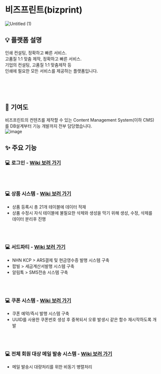 # 비즈프린트(bizprint)
![Untitled (1)](https://github.com/whitewise95/portfolio/assets/81284265/32732a24-5a20-4efc-8504-bd3dbcf4769a)


## 💡 플랫폼 설명  
인쇄 컨설팅, 정확하고 빠른 서비스.  
고품질 1:1 맞춤 제작, 정확하고 빠른 서비스.   
기업의 컨설팅, 고품질 1:1 맞춤제작 등   
인쇄에 필요한 모든 서비스를 제공하는 플랫폼입니다.    
 
<br>
<br>
<br>



## 💪 기여도
비즈프린트의 컨텐츠를 제작할 수 있는  Content Management System(이하 CMS)를 DB설계부터 기능 개발까지 전부 담당했습니다.  
![image](https://github.com/whitewise95/portfolio/assets/81284265/4a11ceab-1859-458d-acf7-441687bb153c)


## ✨ 주요 기능
### 💻 로그인 - [Wiki 보러 가기]()


<Br>
<Br>


### 💻 상품 시스템 - [Wiki 보러 가기]()
- 상품 등록시 총 21개 테이블에 데이터 적재
- 상품 수정시 자식 테이블에 불필요한 삭제와 생성을 막기 위해 생성, 수정, 삭제를 데이터 분리후 진행


<Br>
<Br>

### 💻 서드파티 - [Wiki 보러 가기]()
- NHN KCP > ARS결제 및 현금영수증 발행 시스템 구축
- 팝빌 > 세금계산서발행 시스템 구축
- 알림톡 > SMS전송 시스템 구축

<Br>
<Br>


### 💻 쿠폰 시스템 - [Wiki 보러 가기]()
- 쿠폰 예약/즉시 발행 시스템 구축
- UUID를 사용한 쿠폰번호 생성 후 중복되서 오류 발생시 같은 함수 재시작하도록 개발

<Br>
<Br>

### 💻 전체 회원 대상 메일 발송 시스템 - [Wiki 보러 가기]()
- 메일 발송시 대량처리를 위한 비동기 병렬처리




<Br>
<Br>
<Br>
<Br>




